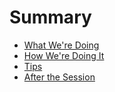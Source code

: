 # Summary

* [What We're Doing](README.md)
* [How We're Doing It](02-how-were-doing-it.md)
* [Tips](03-tips.md)
* [After the Session](04-after-the-session.md)


